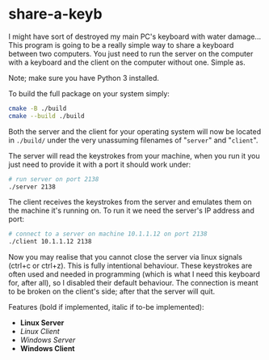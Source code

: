 # share-a-keyb

I might have sort of destroyed my main PC's keyboard with water damage... This program is going to be a really simple way to share a keyboard between two computers. You just need to run the server on the computer with a keyboard and the client on the computer without one. Simple as.

Note; make sure you have Python 3 installed.

To build the full package on your system simply:
```bash
cmake -B ./build
cmake --build ./build
```

Both the server and the client for your operating system will now be located in `./build/` under the very unassuming filenames of "`server`" and "`client`".

The server will read the keystrokes from your machine, when you run it you just need to provide it with a port it should work under:
```bash
# run server on port 2138
./server 2138
```

The client receives the keystrokes from the server and emulates them on the machine it's running on. To run it we need the server's IP address and port:
```bash
# connect to a server on machine 10.1.1.12 on port 2138
./client 10.1.1.12 2138
```

Now you may realise that you cannot close the server via linux signals (ctrl+c or ctrl+z). This is fully intentional behaviour. These keystrokes are often used and needed in programming (which is what I need this keyboard for, after all), so I disabled their default behaviour. The connection is meant to be broken on the client's side; after that the server will quit.


Features (bold if implemented, italic if to-be implemented):
- **Linux Server**
- *Linux Client*
- *Windows Server*
- **Windows Client**